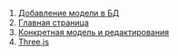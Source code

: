 1. [Добавление модели в БД](labs/lab10.md)
1. [Главная страница](labs/lab11.md)
1. [Конкретная модель и редактирования](labs/lab12.md)
1. [Three.js](labs/lab13.md)
